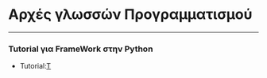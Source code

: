 <html>
  <meta charset='utf-8'>
<head>
  <title>Αρχες Γλωσσών Προγραμματισμού</title>
  </head>
<body>
  <h1>Αρχές γλωσσών Προγραμματισμού</h1>
   <hr>
  <h3>Tutorial για FrameWork στην Python</h3>
     <ul>
       <li>Tutorial:<a href="./GUI_TUTORIAL/index.html">T</li>
  </ul>
   </body>
  </html>
